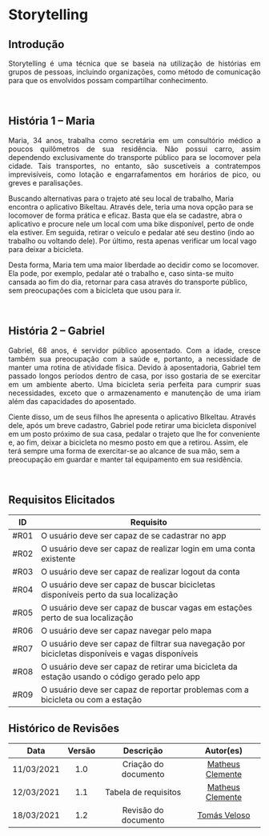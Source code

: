 # Storytelling

## Introdução


<p align = "justify">Storytelling é uma técnica que se baseia na utilização de histórias em grupos de pessoas, incluindo
organizações, como método de comunicação para que os envolvidos possam compartilhar conhecimento.</p>
<br/>

## História 1 – Maria


<p align = "justify">Maria, 34 anos, trabalha como secretária em um consultório médico a poucos quilômetros de sua
residência. Não possui carro, assim dependendo exclusivamente do transporte público para se
locomover pela cidade. Tais transportes, no entanto, são suscetíveis a contratempos imprevisíveis,
como lotação e engarrafamentos em horários de pico, ou greves e paralisações.

Buscando alternativas para o trajeto até seu local de trabalho, Maria encontra o aplicativo BikeItau.
Através dele, teria uma nova opção para se locomover de forma prática e eficaz. Basta que ela se cadastre, abra
o aplicativo e procure nele um local com uma bike disponível, perto de onde ela estiver. Em seguida,
retirar o veículo e pedalar até seu destino (indo ao trabalho ou voltando dele). Por último, resta
apenas verificar um local vago para deixar a bicicleta.

Desta forma, Maria tem uma maior liberdade ao decidir como se locomover. Ela pode, por exemplo,
pedalar até o trabalho e, caso sinta-se muito cansada ao fim do dia, retornar para casa através do
transporte público, sem preocupações com a bicicleta que usou para ir.</p>
<br/>

## História 2 – Gabriel


<p align = "justify">Gabriel, 68 anos, é servidor público aposentado. Com a idade, cresce também sua preocupação com
a saúde e, portanto, a necessidade de manter uma rotina de atividade física. Devido à
aposentadoria, Gabriel tem passado longos períodos dentro de casa, por isso gostaria de se exercitar
em um ambiente aberto. Uma bicicleta seria perfeita para cumprir suas necessidades, exceto que o
armazenamento e manutenção de uma iriam além das capacidades do aposentado.

Ciente disso, um de seus filhos lhe apresenta o aplicativo BIkeItau. Através dele, após um breve cadastro, Gabriel pode retirar
uma bicicleta disponível em um posto próximo de sua casa, pedalar o trajeto que lhe for
conveniente e, ao fim, deixar a bicicleta no mesmo posto em que a retirou. Assim, ele terá sempre
uma forma de exercitar-se ao alcance de sua mão, sem a preocupação em guardar e manter tal
equipamento em sua residência.</p>
<br/>

## Requisitos Elicitados

| ID | Requisito | 
| :---: | --- | 
| #R01 | O usuário deve ser capaz de se cadastrar no app | 
| #R02 | O usuário deve ser capaz de realizar login em uma conta existente | 
| #R03 | O usuário deve ser capaz de realizar logout da conta | 
| #R04 | O usuário deve ser capaz de buscar bicicletas disponíveis perto da sua localização | 
| #R05 | O usuário deve ser capaz de buscar vagas em estações perto de sua localização | 
| #R06 | O usuário deve ser capaz navegar pelo mapa | 
| #R07 | O usuário deve ser capaz de filtrar sua navegação por bicicletas disponíveis e vagas disponíveis | 
| #R08 | O usuário deve ser capaz de retirar uma bicicleta da estação usando o código gerado pelo app | 
| #R09 | O usuário deve ser capaz de reportar problemas com a bicicleta ou com a estação |

## Histórico de Revisões 

| Data | Versão | Descrição | Autor(es) |
| :----: | :----: | :----: | :----: |
| 11/03/2021 | 1.0 | Criação do documento | [Matheus Clemente](https://github.com/matheusclemente) |
| 12/03/2021 | 1.1 | Tabela de requisitos | [Matheus Clemente](https://github.com/matheusclemente) |
| 18/03/2021 | 1.2 | Revisão do documento | [Tomás Veloso](https://www.github.com/tomasvelos0/) |